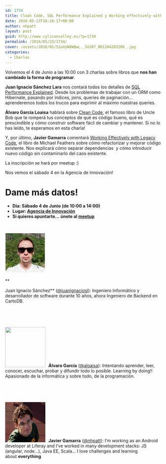 ```yaml
---
id: 1734
title: Clean Code, SQL Performance Explained y Working effectively with Legacy Code en Valladolid
date: 2016-05-23T18:18:17+00:00
author: nhpatt
layout: post
guid: http://www.cyliconvalley.es/?p=1734
permalink: /2016/05/23/1734/
cover: /assets/2016/05/51oXyW8WQwL._SX387_BO1204203200_.jpg
categories:
  - Charlas
---
```

Volvemos el 4 de Junio a las 10:00 con 3 charlas sobre libros que **nos han cambiado la forma de programar**.

**Juan Ignacio Sánchez Lara** nos contará todos los detalles de [SQL Performance Explained](https://www.goodreads.com/book/show/17225810-sql-performance-explained). Desde los problemas de trabajar con un ORM como Hibernate, pasando por índices, joins, queries de paginación&#8230; aprenderemos todos los trucos para exprimir al máximo nuestras queries.

**Álvaro García Loaisa** hablará sobre [Clean Code](https://www.goodreads.com/book/show/3735293-clean-code?from_search=true&search_version=service), el famoso libro de Uncle Bob que te romperá tus conceptos de qué es código bueno, qué es prescindible y cómo construir software fácil de cambiar y mantener. Si no lo has leído, te esperamos en esta charla!

Y, por último, **Javier Gamarra** comentará [Working Effectively with Legacy Code](https://www.goodreads.com/book/show/44919.Working_Effectively_with_Legacy_Code), el libro de Michael Feathers sobre cómo refactorizar y mejorar código existente. Nos explicará cómo separar dependencias  y cómo introducir nuevo código sin contaminarlo del caos existente.

La inscripción se hará por meetup :)

Nos vemos el sábado 4 en la Agencia de Innovación!

# Dame más datos!

  * **Día: Sábado 4 de Junio (de 10:00 a 14:00)**
  * **Lugar: <a href="https://www.google.es/maps/place/Agencia+de+Innovaci%C3%B3n/@41.618862,-4.747401,17z/data=!3m1!4b1!4m2!3m1!1s0xd476cde13c9d9df:0xc54421ea5d686678" target="_blank">Agencia de Innovación</a>**
  * **Si quieres apuntarte… únete al [meetup](http://www.meetup.com/es/Cylicon-Valley/)**

&nbsp;

<img class=" alignleft" style="padding-right: 10px;" src="/assets/2014/12/nacho2.jpg" alt="" width="130" height="130" />
  
**
  
Juan Ignacio Sánchez** (<a href="https://twitter.com/juanignaciosl" target="_blank">@juanignaciosl</a>): Ingeniero Informático y desarrollador de software durante 10 años, ahora Ingeniero de Backend en CartoDB.

&nbsp;

&nbsp;

<img class=" alignleft" style="padding-right: 10px;" src="https://pbs.twimg.com/profile_images/378800000419113837/bdbf19ad7150001b78aedeccce5010d3.jpeg" alt="" width="130" height="130" />**Álvaro García** ([@aloaisa](https://twitter.com/aloaisa)): Intentando aprender, leer, conocer, escuchar, probar y difundir todo lo posible. Learning by doing!! Apasionado de la informática y sobre todo, de la programación.

&nbsp;

&nbsp;

<img class=" alignleft" style="padding-right: 10px;" src="/assets/2015/06/avatar.jpg" alt="" width="130" height="130" />**Javier Gamarra** ([@nhpatt](https://twitter.com/nhpatt)): I’m working as an Android developer at Liferay and I’ve worked in many development stacks: JS (angular, node…), Java EE, Scala&#8230; I love challenges and learning about **everything**

&nbsp;

&nbsp;